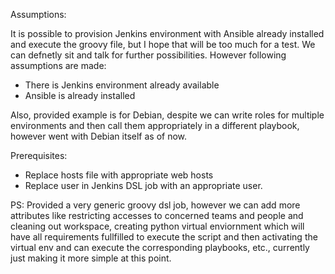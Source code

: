 
Assumptions:

It is possible to provision Jenkins environment with Ansible already installed and execute the groovy file, but I hope that will be too much for a test. We can defnetly sit and talk for further possibilities. However following assumptions are made:

- There is Jenkins environment already available
- Ansible is already installed


Also, provided example is for Debian, despite we can write roles for multiple environments and then call them appropriately in a different playbook, however went with Debian itself as of now. 

Prerequisites:

- Replace hosts file with appropriate web hosts
- Replace user in Jenkins DSL job with an appropriate user.


PS: Provided a very generic groovy dsl job, however we can add more attributes like restricting accesses to concerned teams and people and cleaning out workspace, creating python virtual enviornment which will have all requirements fullfilled to execute the script and then activating the virtual env and can execute the corresponding playbooks,  etc., currently just making it more simple at this point. 
